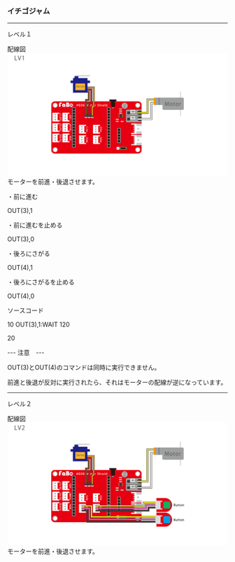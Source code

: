 ### イチゴジャム
<hr>
レベル１

配線図
![](./img/ichigojam_lv1.png)
モーターを前進・後退させます。

・前に進む

OUT(3),1

・前に進むを止める

OUT(3),0


・後ろにさがる

OUT(4),1

・後ろにさがるを止める

OUT(4),0


ソースコード

10 OUT(3),1:WAIT 120

20 


--- 注意　---

OUT(3)とOUT(4)のコマンドは同時に実行できません。

前進と後退が反対に実行されたら、それはモーターの配線が逆になっています。

<hr>
レベル２

配線図
![](./img/ichigojam_lv2.png)
モーターを前進・後退させます。


